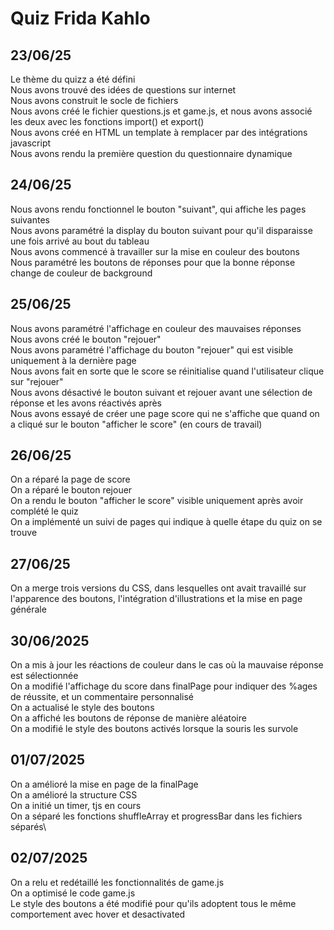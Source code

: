 # Quiz Frida Kahlo
## 23/06/25
Le thème du quizz a été défini\
Nous avons trouvé des idées de questions sur internet\
Nous avons construit le socle de fichiers\
Nous avons créé le fichier questions.js et game.js, et nous avons associé les deux avec les fonctions import() et export()\
Nous avons créé en HTML un template à remplacer par des intégrations javascript\
Nous avons rendu la première question du questionnaire dynamique
## 24/06/25
Nous avons rendu fonctionnel le bouton "suivant", qui affiche les pages suivantes\
Nous avons paramétré la display du bouton suivant pour qu'il disparaisse une fois arrivé au bout du tableau\
Nous avons commencé à travailler sur la mise en couleur des boutons\
Nous paramétré les boutons de réponses pour que la bonne réponse change de couleur de background
## 25/06/25
Nous avons paramétré l'affichage en couleur des mauvaises réponses\
Nous avons créé le bouton "rejouer"\
Nous avons paramétré l'affichage du bouton "rejouer" qui est visible uniquement à la dernière page\
Nous avons fait en sorte que le score se réinitialise quand l'utilisateur clique sur "rejouer"\
Nous avons désactivé le bouton suivant et rejouer avant une sélection de réponse et les avons réactivés après\
Nous avons essayé de créer une page score qui ne s'affiche que quand on a cliqué sur le bouton "afficher le score" (en cours de travail)
##  26/06/25
On a réparé la page de score\
On a réparé le bouton rejouer\
On a rendu le bouton "afficher le score" visible uniquement après avoir complété le quiz\
On a implémenté un suivi de pages qui indique à quelle étape du quiz on se trouve
## 27/06/25
On a merge trois versions du CSS, dans lesquelles ont avait travaillé sur l'apparence des boutons, l'intégration d'illustrations et la mise en page générale
## 30/06/2025
On a mis à jour les réactions de couleur dans le cas où la mauvaise réponse est sélectionnée\
On a modifié l'affichage du score dans finalPage pour indiquer des %ages de réussite, et un commentaire personnalisé\
On a actualisé le style des boutons\
On a affiché les boutons de réponse de manière aléatoire\
On a modifié le style des boutons activés lorsque la souris les survole
## 01/07/2025
On a amélioré la mise en page de la finalPage\
On a amélioré la structure CSS\
On a initié un timer, tjs en cours\
On a séparé les fonctions shuffleArray et progressBar dans les fichiers séparés\
## 02/07/2025
On a relu et redétaillé les fonctionnalités de game.js\
On a optimisé le code game.js\
Le style des boutons a été modifié pour qu'ils adoptent tous le même comportement avec hover et desactivated